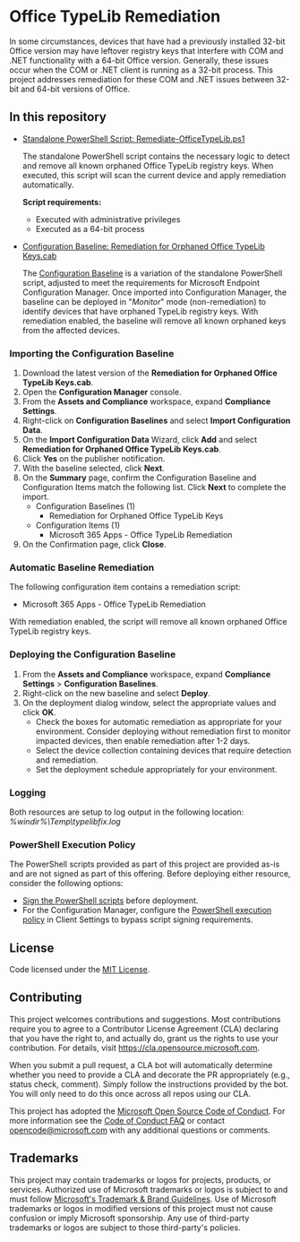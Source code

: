 # Office TypeLib Remediation
In some circumstances, devices that have had a previously installed 32-bit Office version may have leftover registry keys that interfere with COM and .NET functionality with a 64-bit Office version. Generally, these issues occur when the COM or .NET client is running as a 32-bit process. This project addresses remediation for these COM and .NET issues between 32-bit and 64-bit versions of Office.

## In this repository

- [Standalone PowerShell Script: Remediate-OfficeTypeLib.ps1](https://github.com/OfficeDev/Office-Typelib-Remediation/blob/main/packages/Remediate-OfficeTypeLib.ps1)

    The standalone PowerShell script contains the necessary logic to detect and remove all known orphaned Office TypeLib registry keys. When executed, this script will scan the current device and apply remediation automatically. 

    **Script requirements:**
    - Executed with administrative privileges
    - Executed as a 64-bit process

- [Configuration Baseline: Remediation for Orphaned Office TypeLib Keys.cab](https://github.com/OfficeDev/Office-Typelib-Remediation/blob/main/packages/Remediation%20for%20Orphaned%20Office%20TypeLib%20Keys.cab)

    The [Configuration Baseline](https://docs.microsoft.com/en-us/mem/configmgr/compliance/deploy-use/create-configuration-baselines#configuration-baselines) is a variation of the standalone PowerShell script, adjusted to meet the requirements for Microsoft Endpoint Configuration Manager. Once imported into Configuration Manager, the baseline can be deployed in "_Monitor_" mode (non-remediation) to identify devices that have orphaned TypeLib registry keys. With remediation enabled, the baseline will remove all known orphaned keys from the affected devices.

### Importing the Configuration Baseline
1. Download the latest version of the **Remediation for Orphaned Office TypeLib Keys.cab**.
2. Open the **Configuration Manager** console.
3. From the **Assets and Compliance** workspace, expand **Compliance Settings**.
4. Right-click on **Configuration Baselines** and select **Import Configuration Data**.
5. On the **Import Configuration Data** Wizard, click **Add** and select **Remediation for Orphaned Office TypeLib Keys.cab**. 
6. Click **Yes** on the publisher notification.
7. With the baseline selected, click **Next**.
8. On the **Summary** page, confirm the Configuration Baseline and Configuration Items match the following list. Click **Next** to complete the import.
    - Configuration Baselines (1)
      - Remediation for Orphaned Office TypeLib Keys
    - Configuration Items (1)
      - Microsoft 365 Apps - Office TypeLib Remediation
9. On the Confirmation page, click **Close**.

### Automatic Baseline Remediation
The following configuration item contains a remediation script:
  - Microsoft 365 Apps - Office TypeLib Remediation

With remediation enabled, the script will remove all known orphaned Office TypeLib registry keys.

### Deploying the Configuration Baseline
1. From the **Assets and Compliance** workspace, expand **Compliance Settings** > **Configuration Baselines**.
2. Right-click on the new baseline and select **Deploy**.
3. On the deployment dialog window, select the appropriate values and click **OK**. 
    - Check the boxes for automatic remediation as appropriate for your environment. Consider deploying without remediation first to monitor impacted devices, then enable remediation after 1-2 days.
    - Select the device collection containing devices that require detection and remediation.
    - Set the deployment schedule appropriately for your environment.

### Logging
Both resources are setup to log output in the following location: _%windir%\Temp\typelibfix.log_

### PowerShell Execution Policy
The PowerShell scripts provided as part of this project are provided as-is and are not signed as part of this offering. Before deploying either resource, consider the following options:

- [Sign the PowerShell scripts](https://docs.microsoft.com/en-us/powershell/module/microsoft.powershell.core/about/about_signing?view=powershell-7.1) before deployment.
- For the Configuration Manager, configure the [PowerShell execution policy](https://docs.microsoft.com/en-us/mem/configmgr/core/clients/deploy/about-client-settings#powershell-execution-policy) in Client Settings to bypass script signing requirements.

## License

Code licensed under the [MIT License](https://github.com/OfficeDev/Office-Typelib-Remediation/blob/main/LICENSE).

## Contributing

This project welcomes contributions and suggestions.  Most contributions require you to agree to a
Contributor License Agreement (CLA) declaring that you have the right to, and actually do, grant us
the rights to use your contribution. For details, visit https://cla.opensource.microsoft.com.

When you submit a pull request, a CLA bot will automatically determine whether you need to provide
a CLA and decorate the PR appropriately (e.g., status check, comment). Simply follow the instructions
provided by the bot. You will only need to do this once across all repos using our CLA.

This project has adopted the [Microsoft Open Source Code of Conduct](https://opensource.microsoft.com/codeofconduct/).
For more information see the [Code of Conduct FAQ](https://opensource.microsoft.com/codeofconduct/faq/) or
contact [opencode@microsoft.com](mailto:opencode@microsoft.com) with any additional questions or comments.

## Trademarks

This project may contain trademarks or logos for projects, products, or services. Authorized use of Microsoft 
trademarks or logos is subject to and must follow 
[Microsoft's Trademark & Brand Guidelines](https://www.microsoft.com/en-us/legal/intellectualproperty/trademarks/usage/general).
Use of Microsoft trademarks or logos in modified versions of this project must not cause confusion or imply Microsoft sponsorship.
Any use of third-party trademarks or logos are subject to those third-party's policies.
